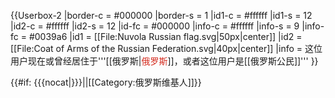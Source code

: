 {{Userbox-2
  |border-c = #000000
  |border-s = 1
  |id1-c    = #ffffff
  |id1-s    = 12
  |id2-c    = #ffffff
  |id2-s    = 12
  |id-fc    = #000000
  |info-c   = #ffffff
  |info-s   = 9
  |info-fc  = #0039a6
  |id1      = [[File:Nuvola Russian flag.svg|50px|center]]
  |id2      = [[File:Coat of Arms of the Russian Federation.svg|40px|center]]
  |info     = 这位用户现在或曾经居住于'''[[俄罗斯|<span style="color:#d52b1e;">俄罗斯</span>]]，或者这位用户是[[俄罗斯公民]]'''
}}

{{#if: {{{nocat|}}}||[[Category:俄罗斯维基人]]}}